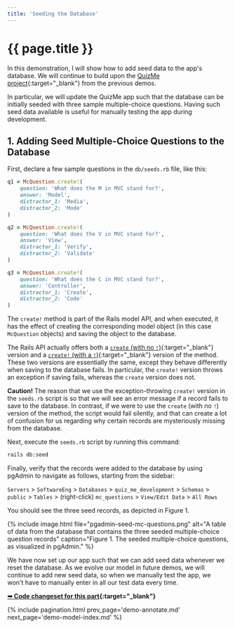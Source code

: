 ```yaml
---
title: 'Seeding the Database'
---
```


# {{ page.title }}

In this demonstration, I will show how to add seed data to the app's database. We will continue to build upon the [QuizMe project](https://github.com/human-se/quiz-me-2020){:target="_blank"} from the previous demos.

In particular, we will update the QuizMe app such that the database can be initially seeded with three sample multiple-choice questions. Having such seed data available is useful for manually testing the app during development.

## 1. Adding Seed Multiple-Choice Questions to the Database

First, declare a few sample questions in the `db/seeds.rb` file, like this:

```ruby
q1 = McQuestion.create!(
    question: 'What does the M in MVC stand for?',
    answer: 'Model',
    distractor_1: 'Media',
    distractor_2: 'Mode'
)

q2 = McQuestion.create!(
    question: 'What does the V in MVC stand for?',
    answer: 'View',
    distractor_1: 'Verify',
    distractor_2: 'Validate'
)

q3 = McQuestion.create!(
    question: 'What does the C in MVC stand for?',
    answer: 'Controller',
    distractor_1: 'Create',
    distractor_2: 'Code'
)
```

The `create!` method is part of the Rails model API, and when executed, it has the effect of creating the corresponding model object (in this case `McQuestion` objects) and saving the object to the database.

The Rails API actually offers both a [`create` (with no `!`)](https://api.rubyonrails.org/v6.0.0/classes/ActiveRecord/Persistence/ClassMethods.html#method-i-create){:target="_blank"} version and a [`create!` (with a `!`)](https://api.rubyonrails.org/v6.0.0/classes/ActiveRecord/Persistence/ClassMethods.html#method-i-create-21){:target="_blank"} version of the method. These two versions are essentially the same, except they behave differently when saving to the database fails. In particular, the `create!` version throws an exception if saving fails, whereas the `create` version does not.

**Caution!** The reason that we use the exception-throwing `create!` version in the `seeds.rb` script is so that we will see an error message if a record fails to save to the database. In contrast, if we were to use the `create` (with no `!`) version of the method, the script would fail silently, and that can create a lot of confusion for us regarding why certain records are mysteriously missing from the database.

Next, execute the `seeds.rb` script by running this command:

```bash
rails db:seed
```

Finally, verify that the records were added to the database by using pgAdmin to navigate as follows, starting from the sidebar:

`Servers` > `SoftwareEng` > `Databases` > `quiz_me_development` > `Schemas` > `public` > `Tables` > (right-click) `mc_questions` > `View/Edit Data` > `All Rows`

You should see the three seed records, as depicted in Figure 1.

{% include image.html file="pgadmin-seed-mc-questions.png" alt="A table of data from the database that contains the three seeded multiple-choice question records" caption="Figure 1. The seeded multiple-choice questions, as visualized in pgAdmin." %}

We have now set up our app such that we can add seed data whenever we reset the database. As we evolve our model in future demos, we will continue to add new seed data, so when we manually test the app, we won't have to manually enter in all our test data every time.

**[➥ Code changeset for this part](https://github.com/human-se/quiz-me-2020/commit/4094ae4b0e7278565430ac5fa8494e16676e1f7c){:target="_blank"}**

{% include pagination.html prev_page='demo-annotate.md' next_page='demo-model-index.md' %}
